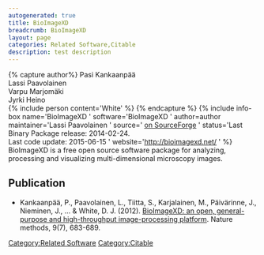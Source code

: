 ```yaml
---
autogenerated: true
title: BioImageXD
breadcrumb: BioImageXD
layout: page
categories: Related Software,Citable
description: test description
---
```



{% capture author%}
Pasi Kankaanpää  
Lassi Paavolainen  
Varpu Marjomäki  
Jyrki Heino  
{% include person content='White' %}
{% endcapture %}
{% include info-box name='BioImageXD ' software='BioImageXD ' author=author maintainer='Lassi Paavolainen ' source=' [on SourceForge](http://svn.code.sf.net/p/bioimagexd/code/bioimagexd/) ' status='Last Binary Package release: 2014-02-24.  
Last code update: 2015-06-15 ' website='http://bioimagexd.net/ ' %} BioImageXD is a free open source software package for analyzing, processing and visualizing multi-dimensional microscopy images.

## Publication

  - Kankaanpää, P., Paavolainen, L., Tiitta, S., Karjalainen, M., Päivärinne, J., Nieminen, J., ... & White, D. J. (2012). [BioImageXD: an open, general-purpose and high-throughput image-processing platform](http://www.nature.com/nmeth/journal/v9/n7/full/nmeth.2047.html%3FWT.ec_id%3DNMETH-201207). Nature methods, 9(7), 683-689.

[Category:Related Software](Category_Related_Software "wikilink") [Category:Citable](Category_Citable "wikilink")
